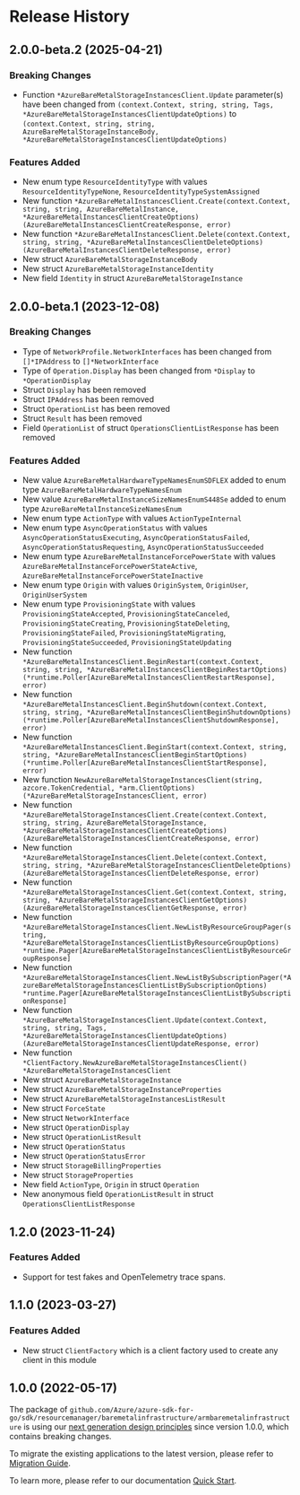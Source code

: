 # Release History

## 2.0.0-beta.2 (2025-04-21)
### Breaking Changes

- Function `*AzureBareMetalStorageInstancesClient.Update` parameter(s) have been changed from `(context.Context, string, string, Tags, *AzureBareMetalStorageInstancesClientUpdateOptions)` to `(context.Context, string, string, AzureBareMetalStorageInstanceBody, *AzureBareMetalStorageInstancesClientUpdateOptions)`

### Features Added

- New enum type `ResourceIdentityType` with values `ResourceIdentityTypeNone`, `ResourceIdentityTypeSystemAssigned`
- New function `*AzureBareMetalInstancesClient.Create(context.Context, string, string, AzureBareMetalInstance, *AzureBareMetalInstancesClientCreateOptions) (AzureBareMetalInstancesClientCreateResponse, error)`
- New function `*AzureBareMetalInstancesClient.Delete(context.Context, string, string, *AzureBareMetalInstancesClientDeleteOptions) (AzureBareMetalInstancesClientDeleteResponse, error)`
- New struct `AzureBareMetalStorageInstanceBody`
- New struct `AzureBareMetalStorageInstanceIdentity`
- New field `Identity` in struct `AzureBareMetalStorageInstance`


## 2.0.0-beta.1 (2023-12-08)
### Breaking Changes

- Type of `NetworkProfile.NetworkInterfaces` has been changed from `[]*IPAddress` to `[]*NetworkInterface`
- Type of `Operation.Display` has been changed from `*Display` to `*OperationDisplay`
- Struct `Display` has been removed
- Struct `IPAddress` has been removed
- Struct `OperationList` has been removed
- Struct `Result` has been removed
- Field `OperationList` of struct `OperationsClientListResponse` has been removed

### Features Added

- New value `AzureBareMetalHardwareTypeNamesEnumSDFLEX` added to enum type `AzureBareMetalHardwareTypeNamesEnum`
- New value `AzureBareMetalInstanceSizeNamesEnumS448Se` added to enum type `AzureBareMetalInstanceSizeNamesEnum`
- New enum type `ActionType` with values `ActionTypeInternal`
- New enum type `AsyncOperationStatus` with values `AsyncOperationStatusExecuting`, `AsyncOperationStatusFailed`, `AsyncOperationStatusRequesting`, `AsyncOperationStatusSucceeded`
- New enum type `AzureBareMetalInstanceForcePowerState` with values `AzureBareMetalInstanceForcePowerStateActive`, `AzureBareMetalInstanceForcePowerStateInactive`
- New enum type `Origin` with values `OriginSystem`, `OriginUser`, `OriginUserSystem`
- New enum type `ProvisioningState` with values `ProvisioningStateAccepted`, `ProvisioningStateCanceled`, `ProvisioningStateCreating`, `ProvisioningStateDeleting`, `ProvisioningStateFailed`, `ProvisioningStateMigrating`, `ProvisioningStateSucceeded`, `ProvisioningStateUpdating`
- New function `*AzureBareMetalInstancesClient.BeginRestart(context.Context, string, string, *AzureBareMetalInstancesClientBeginRestartOptions) (*runtime.Poller[AzureBareMetalInstancesClientRestartResponse], error)`
- New function `*AzureBareMetalInstancesClient.BeginShutdown(context.Context, string, string, *AzureBareMetalInstancesClientBeginShutdownOptions) (*runtime.Poller[AzureBareMetalInstancesClientShutdownResponse], error)`
- New function `*AzureBareMetalInstancesClient.BeginStart(context.Context, string, string, *AzureBareMetalInstancesClientBeginStartOptions) (*runtime.Poller[AzureBareMetalInstancesClientStartResponse], error)`
- New function `NewAzureBareMetalStorageInstancesClient(string, azcore.TokenCredential, *arm.ClientOptions) (*AzureBareMetalStorageInstancesClient, error)`
- New function `*AzureBareMetalStorageInstancesClient.Create(context.Context, string, string, AzureBareMetalStorageInstance, *AzureBareMetalStorageInstancesClientCreateOptions) (AzureBareMetalStorageInstancesClientCreateResponse, error)`
- New function `*AzureBareMetalStorageInstancesClient.Delete(context.Context, string, string, *AzureBareMetalStorageInstancesClientDeleteOptions) (AzureBareMetalStorageInstancesClientDeleteResponse, error)`
- New function `*AzureBareMetalStorageInstancesClient.Get(context.Context, string, string, *AzureBareMetalStorageInstancesClientGetOptions) (AzureBareMetalStorageInstancesClientGetResponse, error)`
- New function `*AzureBareMetalStorageInstancesClient.NewListByResourceGroupPager(string, *AzureBareMetalStorageInstancesClientListByResourceGroupOptions) *runtime.Pager[AzureBareMetalStorageInstancesClientListByResourceGroupResponse]`
- New function `*AzureBareMetalStorageInstancesClient.NewListBySubscriptionPager(*AzureBareMetalStorageInstancesClientListBySubscriptionOptions) *runtime.Pager[AzureBareMetalStorageInstancesClientListBySubscriptionResponse]`
- New function `*AzureBareMetalStorageInstancesClient.Update(context.Context, string, string, Tags, *AzureBareMetalStorageInstancesClientUpdateOptions) (AzureBareMetalStorageInstancesClientUpdateResponse, error)`
- New function `*ClientFactory.NewAzureBareMetalStorageInstancesClient() *AzureBareMetalStorageInstancesClient`
- New struct `AzureBareMetalStorageInstance`
- New struct `AzureBareMetalStorageInstanceProperties`
- New struct `AzureBareMetalStorageInstancesListResult`
- New struct `ForceState`
- New struct `NetworkInterface`
- New struct `OperationDisplay`
- New struct `OperationListResult`
- New struct `OperationStatus`
- New struct `OperationStatusError`
- New struct `StorageBillingProperties`
- New struct `StorageProperties`
- New field `ActionType`, `Origin` in struct `Operation`
- New anonymous field `OperationListResult` in struct `OperationsClientListResponse`


## 1.2.0 (2023-11-24)
### Features Added

- Support for test fakes and OpenTelemetry trace spans.


## 1.1.0 (2023-03-27)
### Features Added

- New struct `ClientFactory` which is a client factory used to create any client in this module


## 1.0.0 (2022-05-17)

The package of `github.com/Azure/azure-sdk-for-go/sdk/resourcemanager/baremetalinfrastructure/armbaremetalinfrastructure` is using our [next generation design principles](https://azure.github.io/azure-sdk/general_introduction.html) since version 1.0.0, which contains breaking changes.

To migrate the existing applications to the latest version, please refer to [Migration Guide](https://aka.ms/azsdk/go/mgmt/migration).

To learn more, please refer to our documentation [Quick Start](https://aka.ms/azsdk/go/mgmt).